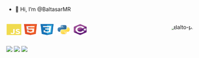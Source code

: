 - 👋 Hi, I’m @BaltasarMR



<div style="display: inline_block"><br>
  <img align="center" alt="Balto-Js" height="30" width="40" src="https://raw.githubusercontent.com/devicons/devicon/master/icons/javascript/javascript-plain.svg">
  <img align="center" alt="Rafa-HTML" height="30" width="40" src="https://raw.githubusercontent.com/devicons/devicon/master/icons/html5/html5-original.svg">
  <img align="center" alt="Balto-CSS" height="30" width="40" src="https://raw.githubusercontent.com/devicons/devicon/master/icons/css3/css3-original.svg">
  <img align="center" alt="Balto-Python" height="30" width="40" src="https://raw.githubusercontent.com/devicons/devicon/master/icons/python/python-original.svg">
  <img align="center" alt="Balto-Csharp" height="30" width="40" src="https://raw.githubusercontent.com/devicons/devicon/master/icons/csharp/csharp-original.svg">
  <img align="right" alt="Balto-pic" height="150" style="border-radius:50px;" src="https://media.licdn.com/dms/image/C4D03AQHWi8c5MQjqzQ/profile-displayphoto-shrink_800_800/0/1643724091856?e=1681948800&v=beta&t=ABeg1VDEtS60K9eGUofOjV9ru0OLpfpMsDj1OU2erYc">
</div>
  
  ##
 
<div> 
  <a href="https://www.instagram.com/balttasar/" target="_blank"><img src="https://img.shields.io/badge/-Instagram-%23E4405F?style=for-the-badge&logo=instagram&logoColor=white" target="_blank"></a>
  <a href = "mailto:baltasarrocha8@gmail.com"><img src="https://img.shields.io/badge/-Gmail-%23333?style=for-the-badge&logo=gmail&logoColor=white" target="_blank"></a>
  <a href="https://www.linkedin.com/in/matheusbalttasar10/" target="_blank"><img src="https://img.shields.io/badge/-LinkedIn-%230077B5?style=for-the-badge&logo=linkedin&logoColor=white" target="_blank"></a> 
  
</div>

